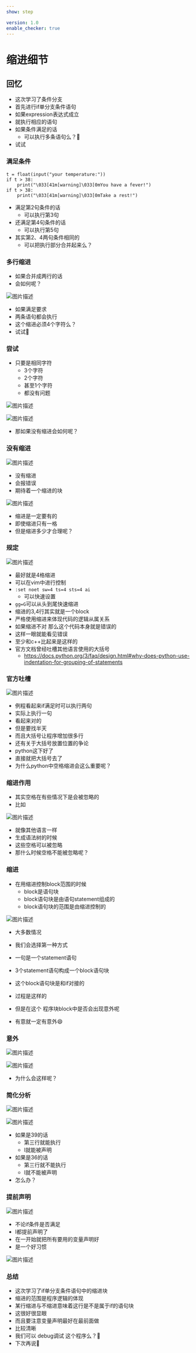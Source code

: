 ```yaml
---
show: step

version: 1.0
enable_checker: true
---
```


# 缩进细节
## 回忆

- 这次学习了条件分支
- 首先进行if单分支条件语句
- 如果expression表达式成立
- 就执行相应的语句
- 如果条件满足的话
	- 可以执行多条语句么？🤔
- 试试

### 满足条件

```
t = float(input("your temperature:"))
if t > 38: 
    print("\033[41m[warning]\033[0mYou have a fever!")
if t > 38:
    print("\033[41m[warning]\033[0mTake a rest!")
```

- 满足第2句条件的话
	- 可以执行第3句
- 还满足第4句条件的话
	- 可以执行第5句
- 其实第2、4两句条件相同的
	- 可以把执行部分合并起来么？

### 多行缩进

- 如果合并成两行的话
- 会如何呢？

![图片描述](https://doc.shiyanlou.com/courses/uid1190679-20210908-1631082825825)

- 如果满足要求
- 两条语句都会执行
- 这个缩进必须4个字符么？
- 试试👊

### 尝试

- 只要是相同字符
	- 3个字符
	- 2个字符
	- 甚至1个字符
	- 都没有问题

![图片描述](https://doc.shiyanlou.com/courses/uid1190679-20210908-1631083248023)

![图片描述](https://doc.shiyanlou.com/courses/uid1190679-20210908-1631091801779)

- 那如果没有缩进会如何呢？

### 没有缩进

![图片描述](https://doc.shiyanlou.com/courses/uid1190679-20210908-1631083405192)

- 没有缩进
- 会报错误
- 期待着一个缩进的块

![图片描述](https://doc.shiyanlou.com/courses/uid1190679-20210908-1631083418281)

- 缩进是一定要有的 
- 即使缩进只有一格
- 但是缩进多少才合理呢？

### 规定

![图片描述](https://doc.shiyanlou.com/courses/uid1190679-20210908-1631084058004)

- 最好就是4格缩进
- 可以在vim中进行控制
- `:set noet sw=4 ts=4 sts=4 ai`
	- 可以快速设置
- `gg=G`可以从头到尾快速缩进
- 缩进的3,4行其实就是一个block
- 严格使用缩进来体现代码的逻辑从属关系 
- 如果缩进不对 那么这个代码本身就是错误的
- 这样一眼就能看见错误
- 至少和c++比起来是这样的
- 官方文档曾经吐槽其他语言使用的大括号
	- https://docs.python.org/3/faq/design.html#why-does-python-use-indentation-for-grouping-of-statements

### 官方吐槽

![图片描述](https://doc.shiyanlou.com/courses/uid1190679-20210918-1631931877292)

- 例程看起来if满足时可以执行两句
- 实际上执行一句
- 看起来对的
- 但是要找半天
- 而且大括号让程序增加很多行
- 还有关于大括号放置位置的争论
- python这下好了
- 直接就把大括号去了
- 为什么python中空格缩进会这么重要呢？

### 缩进作用

- 其实空格在有些情况下是会被忽略的
- 比如

![图片描述](https://doc.shiyanlou.com/courses/uid1190679-20210918-1631933226086)

- 就像其他语言一样
- 生成语法树的时候
- 这些空格可以被忽略
- 那什么时候空格不能被忽略呢？

### 缩进
- 在用缩进控制block范围的时候
	- block是语句块
	- block语句块是由语句statement组成的
	- block语句块的范围是由缩进控制的

![图片描述](https://doc.shiyanlou.com/courses/uid1190679-20210918-1631933430568)

- 大多数情况
- 我们会选择第一种方式
- 一句是一个statement语句
- 3个statement语句构成一个block语句块
- 这个block语句块是和if对接的

- 过程是这样的
- 但是在这个 程序块block中是否会出现意外呢
- 有意就一定有意外😄

### 意外

![图片描述](https://doc.shiyanlou.com/courses/uid1190679-20210908-1631091515110)

![图片描述](https://doc.shiyanlou.com/courses/uid1190679-20210908-1631091523247)

- 为什么会这样呢？

### 简化分析

![图片描述](https://doc.shiyanlou.com/courses/uid1190679-20210917-1631870796007)

![图片描述](https://doc.shiyanlou.com/courses/uid1190679-20210917-1631870823794)

- 如果是39的话
	- 第三行就能执行
	- l就能被声明
- 如果是36的话
	- 第三行就不能执行
	- l就不能被声明
- 怎么办？

### 提前声明

![图片描述](https://doc.shiyanlou.com/courses/uid1190679-20210917-1631870953156)

- 不论if条件是否满足
- l都提前声明了
- 在一开始就把所有要用的变量声明好
- 是一个好习惯

![图片描述](https://doc.shiyanlou.com/courses/uid1190679-20210917-1631871044012)

### 总结 
- 这次学习了if单分支条件语句中的缩进块
- 缩进的范围是程序逻辑的体现
- 某行缩进与不缩进意味着这行是不是属于if的语句块
- 这很好很显眼
- 而且要注意变量声明最好在最前面做
- 比较清晰
- 我们可以 debug调试 这个程序么？🤔
- 下次再说👋